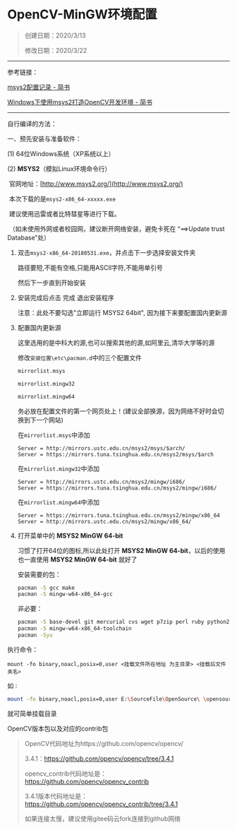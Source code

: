 # OpenCV-MinGW环境配置

> 创建日期：2020/3/13
>
> 修改日期：2020/3/22



---

参考链接：

[msys2配置记录 - 简书](https://www.jianshu.com/p/c740b71e7775)

[Windows下使用msys2打造OpenCV开发环境 - 简书](https://www.jianshu.com/p/038ceee1c7af)

---



自行编译的方法：

一、预先安装与准备软件：

(1) 64位Windows系统（XP系统以上）

(2) **MSYS2**（模拟Linux环境命令行）

​     官网地址：[http://www.msys2.org/](http://www.msys2.org/)

​     本次下载的是`msys2-x86_64-xxxxx.exe`

​     建议使用迅雷或者比特彗星等进行下载。

​     （如未使用外网或者校园网，建议断开网络安装，避免卡死在  “==>Update trust Database”处）



1. 双击`msys2-x86_64-20180531.exe`，并点击下一步选择安装文件夹

   路径要短,不能有空格,只能用ASCII字符,不能用单引号

   然后下一步直到开始安装

2. 安装完成后点击 完成 退出安装程序

   注意：此处不要勾选"立即运行 MSYS2 64bit", 因为接下来要配置国内更新源

3. 配置国内更新源

   这里选用的是中科大的源,也可以搜索其他的源,如阿里云,清华大学等的源

   修改`安装位置\etc\pacman.d`中的三个配置文件

   ```bash
   mirrorlist.msys
   
   mirrorlist.mingw32
   
   mirrorlist.mingw64
   ```

   务必放在配置文件的第一个网页处上！(建议全部换源，因为网络不好时会切换到下一个网站)

   在`mirrorlist.msys`中添加

   ```
   Server = http://mirrors.ustc.edu.cn/msys2/msys/$arch/
   Server = https://mirrors.tuna.tsinghua.edu.cn/msys2/msys/$arch
   ```

   在`mirrorlist.mingw32`中添加

   ```
   Server = http://mirrors.ustc.edu.cn/msys2/mingw/i686/ 
   Server = https://mirrors.tuna.tsinghua.edu.cn/msys2/mingw/i686/
   ```

   在`mirrorlist.mingw64`中添加

   ```
   Server = https://mirrors.tuna.tsinghua.edu.cn/msys2/mingw/x86_64
   Server = http://mirrors.ustc.edu.cn/msys2/mingw/x86_64/
   ```

   

4. 打开菜单中的 **MSYS2 MinGW 64-bit**

   习惯了打开64位的图标,所以此处打开 **MSYS2 MinGW 64-bit**，以后的使用也一直使用 **MSYS2 MinGW 64-bit** 就好了

   安装需要的包：

   ```bash
   pacman -S gcc make 
   pacman -S mingw-w64-x86_64-gcc
   ```

   非必要：

   ```bash
   pacman -S base-devel git mercurial cvs wget p7zip perl ruby python2
   pacman -S mingw-w64-x86_64-toolchain
   pacman -Syu
   ```

   

执行命令：

```
mount -fo binary,noacl,posix=0,user <挂载文件所在地址 为主目录> <挂载后文件夹名>
```

如 :

```bash
mount -fo binary,noacl,posix=0,user E:\SourceFile\OpenSource\ \opensource
```

就可简单挂载目录



OpenCV版本包以及对应的contrib包

>OpenCV代码地址为https://github.com/opencv/opencv/
>
>3.4.1：https://github.com/opencv/opencv/tree/3.4.1
>
>opencv_contrib代码地址是：https://github.com/opencv/opencv_contrib
>
>3.4.1版本代码地址是：https://github.com/opencv/opencv_contrib/tree/3.4.1
>
>如果连接太慢，建议使用gitee码云fork连接到github网络



